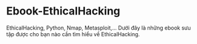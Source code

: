 # Ebook-EthicalHacking
EthicalHacking, Python, Nmap, Metasploit,...
Dưới đây là những ebook sưu tập được cho bạn nào cần tìm hiểu về EthicalHacking.
